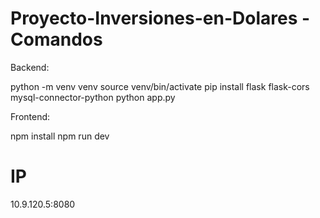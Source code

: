 # Proyecto-Inversiones-en-Dolares - Comandos

Backend:

python -m venv venv
source venv/bin/activate
pip install flask flask-cors mysql-connector-python
python app.py

Frontend:

npm install
npm run dev

# IP

10.9.120.5:8080
